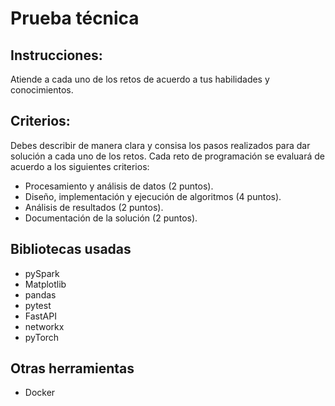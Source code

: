 # Prueba técnica

## Instrucciones:
Atiende a cada uno de los retos de acuerdo a tus habilidades y conocimientos. 

## Criterios:
Debes describir de manera clara y consisa los pasos realizados para dar solución a cada uno de los retos. Cada reto de programación se evaluará de acuerdo a los siguientes criterios:
- Procesamiento y análisis de datos (2 puntos).
- Diseño, implementación y ejecución de algoritmos (4 puntos).
- Análisis de resultados (2 puntos).
- Documentación de la solución (2 puntos).


## Bibliotecas usadas
- pySpark
- Matplotlib
- pandas
- pytest
- FastAPI
- networkx
- pyTorch

## Otras herramientas
- Docker